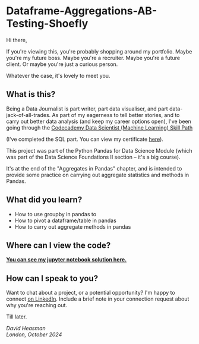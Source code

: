 # Dataframe-Aggregations-AB-Testing-Shoefly

Hi there, 

If you're viewing this, you're probably shopping around my portfolio. Maybe you're my future boss. Maybe you're a recruiter. Maybe you're a future client. Or maybe you're just a curious person. 

Whatever the case, it's lovely to meet you. 

## What is this?

Being a Data Journalist is part writer, part data visualiser, and part data-jack-of-all-trades. As part of my eagerness to tell better stories, and to carry out better data analysis (and keep my career options open), I've been going through the [Codecademy Data Scientist (Machine Learning) Skill Path](https://www.codecademy.com/learn/paths/data-science) 

(I've completed the SQL part. You can view my certificate [here](https://drive.google.com/file/d/1Legrq2X0gKU4fsR8XU_1eY_9k3Ftid8g/view?usp=drive_link)). 

This project was part of the Python Pandas for Data Science Module (which was part of the Data Science Foundations II section – it's a big course). 

It's at the end of the "Aggregates in Pandas" chapter, and is intended to provide some practice on carrying out aggregate statistics and methods in Pandas. 

## What did you learn?

* How to use groupby in pandas to
* How to pivot a dataframe/table in pandas
* How to carry out aggregate methods in pandas

## Where can I view the code?

**[You can see my jupyter notebook solution here.](https://nbviewer.org/github/david-heasman00/Dataframe-Aggregations-AB-Testing-Shoefly/blob/main/AB%20Testing%20for%20ShoeFly.ipynb)**

## How can I speak to you?

Want to chat about a project, or a potential opportunity? I'm happy to connect [on LinkedIn](https://www.linkedin.com/in/davidheasman/). Include a brief note in your connection request about why you're reaching out. 

Till later. 

*David Heasman*\
*London, October 2024*

